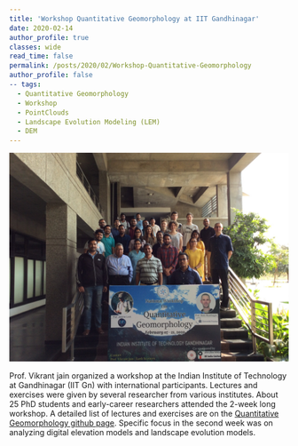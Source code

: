 ```yaml
---
title: 'Workshop Quantitative Geomorphology at IIT Gandhinagar'
date: 2020-02-14
author_profile: true
classes: wide
read_time: false
permalink: /posts/2020/02/Workshop-Quantitative-Geomorphology
author_profile: false
-- tags:
  - Quantitative Geomorphology
  - Workshop
  - PointClouds
  - Landscape Evolution Modeling (LEM)
  - DEM
---
```

![Quantitative Geomorphology Workshop at IIT Gandhinagar in February 2020, organized by Prof. Vikrant Jain](https://github.com/BodoBookhagen/QuantitativeGeomorphology_IITGn/blob/master/docs/Group_photo.jpg)


Prof. Vikrant jain organized a workshop at the  Indian Institute of Technology at Gandhinagar (IIT Gn) with international participants. Lectures and exercises were given by several researcher from various institutes. About 25 PhD students and early-career researchers attended the 2-week long workshop. A detailed list of lectures and exercises are on the [Quantitative Geomorphology github page](https://github.com/BodoBookhagen/QuantitativeGeomorphology_IITGn). Specific focus in the second week was on analyzing digital elevation models and landscape evolution models.
